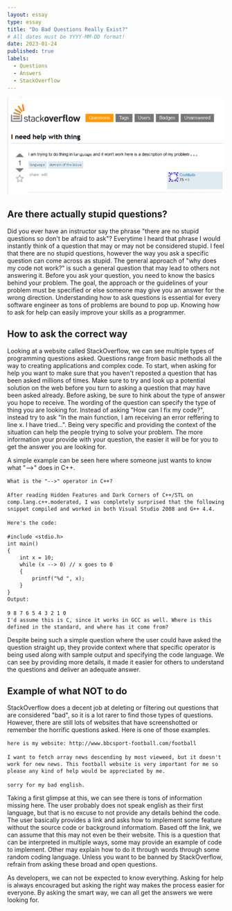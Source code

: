 ```yaml
---
layout: essay
type: essay
title: "Do Bad Questions Really Exist?"
# All dates must be YYYY-MM-DD format!
date: 2023-01-24
published: true
labels:
  - Questions
  - Answers
  - StackOverflow
---
```


<img width="500px" class="rounded float-start pe-4" src="../img/BadQ.png">

## Are there actually stupid questions?

Did you ever have an instructor say the phrase "there are no stupid questions so don't be afraid to ask"? Everytime I heard that phrase I would instantly think of a question that may or may not be considered stupid. I feel that there are no stupid questions, however the way you ask a specific question can come across as stupid. The general approach of "why does my code not work?" is such a general question that may lead to others not answering it. Before you ask your question, you need to know the basics behind your problem. The goal, the approach or the guidelines of your problem must be specified or else someone may give you an answer for the wrong direction. Understanding how to ask questions is essential for every software engineer as tons of problems are bound to pop up. Knowing how to ask for help can easily improve your skills as a programmer.



## How to ask the correct way

Looking at a website called StackOverflow, we can see multiple types of programming questions asked. Questions range from basic methods all the way to creating applications and complex code. To start, when asking for help you want to make sure that you haven't reposted a question that has been asked millions of times. Make sure to try and look up a potential solution on the web before you turn to asking a question that may have been asked already. Before asking, be sure to hink about the type of answer you hope to receive. The wording of the question can specify the type of thing you are looking for. Instead of asking "How can I fix my code?", instead try to ask "In the main function, I am receiving an error reffering to line x. I have tried...". Being very specific and providing the context of the situation can help the people trying to solve your problem. The more information your provide with your question, the easier it will be for you to get the answer you are looking for. 

A simple example can be seen here where someone just wants to know what "-->" does in C++.

```
What is the "-->" operator in C++?

After reading Hidden Features and Dark Corners of C++/STL on comp.lang.c++.moderated, I was completely surprised that the following snippet compiled and worked in both Visual Studio 2008 and G++ 4.4.

Here's the code:

#include <stdio.h>
int main()
{
    int x = 10;
    while (x --> 0) // x goes to 0
    {
        printf("%d ", x);
    }
}
Output:

9 8 7 6 5 4 3 2 1 0
I'd assume this is C, since it works in GCC as well. Where is this defined in the standard, and where has it come from?
```

Despite being such a simple question where the user could have asked the question straight up, they provide context where that specific operator is being used along with sample output and specifying the code language. We can see by providing more details, it made it easier for others to understand the questions and deliver an adequate answer. 

## Example of what NOT to do

StackOverflow does a decent job at deleting or filtering out questions that are considered "bad", so it is a lot rarer to find those types of questions. However, there are still lots of websites that have screenshotted or remember the horrific questions asked. Here is one of those examples.

```
here is my website: http://www.bbcsport-football.com/football

I want to fetch array news descending by most vieweed, but it doesn't work for new news. This football website is very important for me so please any kind of help would be appreciated by me.

sorry for my bad english.
```

Taking a first glimpse at this, we can see there is tons of information missing here. The user probably does not speak english as their first language, but that is no excuse to not provide any details behind the code. The user basically provides a link and asks how to implement some feature without the source code or background informatiom. Based off the link, we can assume that this may not even be their website. This is a question that can be interpreted in multiple ways, some may provide an example of code to implement. Other may explain how to do it through words through some random coding language. Unless you want to be banned by StackOverflow, refrain from asking these broad and open questions.

As developers, we can not be expected to know everything. Asking for help is always encouraged but asking the right way makes the process easier for everyone. By asking the smart way, we can all get the answers we were looking for.
